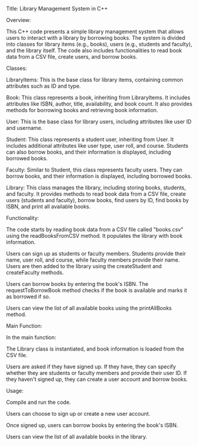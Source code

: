 Title: Library Management System in C++

Overview:

This C++ code presents a simple library management system that allows users to interact with a library by borrowing books. The system is divided into classes for library items (e.g., books), users (e.g., students and faculty), and the library itself. The code also includes functionalities to read book data from a CSV file, create users, and borrow books.

Classes:

LibraryItems: This is the base class for library items, containing common attributes such as ID and type.

Book: This class represents a book, inheriting from LibraryItems. It includes attributes like ISBN, author, title, availability, and book count. It also provides methods for borrowing books and retrieving book information.

User: This is the base class for library users, including attributes like user ID and username.

Student: This class represents a student user, inheriting from User. It includes additional attributes like user type, user roll, and course. Students can also borrow books, and their information is displayed, including borrowed books.

Faculty: Similar to Student, this class represents faculty users. They can borrow books, and their information is displayed, including borrowed books.

Library: This class manages the library, including storing books, students, and faculty. It provides methods to read book data from a CSV file, create users (students and faculty), borrow books, find users by ID, find books by ISBN, and print all available books.

Functionality:

The code starts by reading book data from a CSV file called "books.csv" using the readBooksFromCSV method. It populates the library with book information.

Users can sign up as students or faculty members. Students provide their name, user roll, and course, while faculty members provide their name. Users are then added to the library using the createStudent and createFaculty methods.

Users can borrow books by entering the book's ISBN. The requestToBorrowBook method checks if the book is available and marks it as borrowed if so.

Users can view the list of all available books using the printAllBooks method.

Main Function:

In the main function:

The Library class is instantiated, and book information is loaded from the CSV file.

Users are asked if they have signed up. If they have, they can specify whether they are students or faculty members and provide their user ID. If they haven't signed up, they can create a user account and borrow books.

Usage:

Compile and run the code.

Users can choose to sign up or create a new user account.

Once signed up, users can borrow books by entering the book's ISBN.

Users can view the list of all available books in the library.
